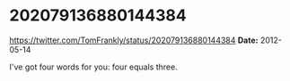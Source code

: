 # 202079136880144384
https://twitter.com/TomFrankly/status/202079136880144384
**Date:** 2012-05-14

I've got four words for you: four equals three.
